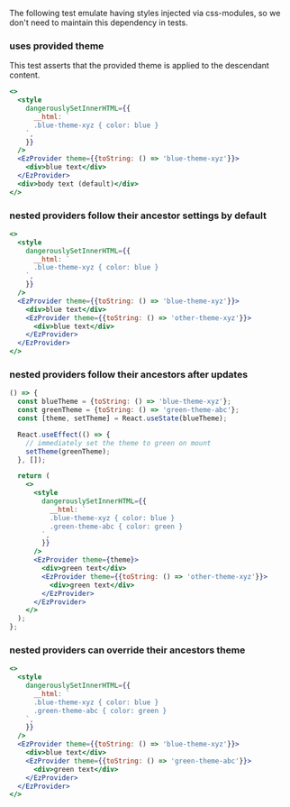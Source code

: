 The following test emulate having styles injected via css-modules, so we don't need to maintain this dependency in tests.

### uses provided theme

This test asserts that the provided theme is applied to the descendant content.

```jsx
<>
  <style
    dangerouslySetInnerHTML={{
      __html: `
      .blue-theme-xyz { color: blue }
    `,
    }}
  />
  <EzProvider theme={{toString: () => 'blue-theme-xyz'}}>
    <div>blue text</div>
  </EzProvider>
  <div>body text (default)</div>
</>
```

### nested providers follow their ancestor settings by default

```jsx
<>
  <style
    dangerouslySetInnerHTML={{
      __html: `
      .blue-theme-xyz { color: blue }
    `,
    }}
  />
  <EzProvider theme={{toString: () => 'blue-theme-xyz'}}>
    <div>blue text</div>
    <EzProvider theme={{toString: () => 'other-theme-xyz'}}>
      <div>blue text</div>
    </EzProvider>
  </EzProvider>
</>
```

### nested providers follow their ancestors after updates

```jsx
() => {
  const blueTheme = {toString: () => 'blue-theme-xyz'};
  const greenTheme = {toString: () => 'green-theme-abc'};
  const [theme, setTheme] = React.useState(blueTheme);

  React.useEffect(() => {
    // immediately set the theme to green on mount
    setTheme(greenTheme);
  }, []);

  return (
    <>
      <style
        dangerouslySetInnerHTML={{
          __html: `
          .blue-theme-xyz { color: blue }
          .green-theme-abc { color: green }
        `,
        }}
      />
      <EzProvider theme={theme}>
        <div>green text</div>
        <EzProvider theme={{toString: () => 'other-theme-xyz'}}>
          <div>green text</div>
        </EzProvider>
      </EzProvider>
    </>
  );
};
```

### nested providers can override their ancestors theme

```jsx
<>
  <style
    dangerouslySetInnerHTML={{
      __html: `
      .blue-theme-xyz { color: blue }
      .green-theme-abc { color: green }
    `,
    }}
  />
  <EzProvider theme={{toString: () => 'blue-theme-xyz'}}>
    <div>blue text</div>
    <EzProvider theme={{toString: () => 'green-theme-abc'}}>
      <div>green text</div>
    </EzProvider>
  </EzProvider>
</>
```
